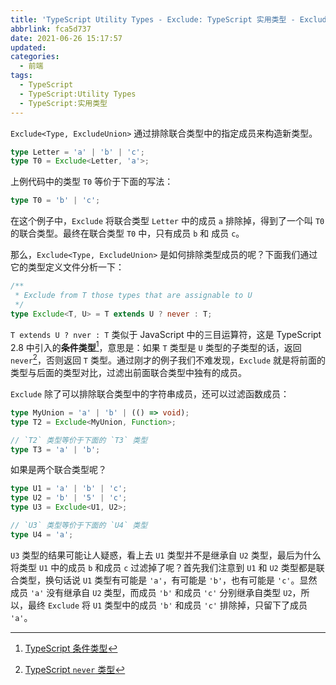 ```yaml
---
title: 'TypeScript Utility Types - Exclude: TypeScript 实用类型 - Exclude'
abbrlink: fca5d737
date: 2021-06-26 15:17:57
updated:
categories:
  - 前端
tags:
  - TypeScript
  - TypeScript:Utility Types
  - TypeScript:实用类型
---
```


`Exclude<Type, ExcludeUnion>` 通过排除联合类型中的指定成员来构造新类型。

```typescript
type Letter = 'a' | 'b' | 'c';
type T0 = Exclude<Letter, 'a'>;
```

上例代码中的类型 `T0` 等价于下面的写法：

<!-- more -->

```typescript
type T0 = 'b' | 'c';
```

在这个例子中，`Exclude` 将联合类型 `Letter` 中的成员 `a` 排除掉，得到了一个叫 `T0` 的联合类型。最终在联合类型 `T0` 中，只有成员 `b` 和 成员 `c`。

那么，`Exclude<Type, ExcludeUnion>` 是如何排除类型成员的呢？下面我们通过它的类型定义文件分析一下：

```typescript
/**
 * Exclude from T those types that are assignable to U
 */
type Exclude<T, U> = T extends U ? never : T;
```

`T extends U ? nver : T` 类似于 JavaScript 中的三目运算符，这是 TypeScript 2.8 中引入的**条件类型**[^1]，意思是：如果 `T` 类型是 `U` 类型的子类型的话，返回 `never`[^2]，否则返回 `T` 类型。通过刚才的例子我们不难发现，`Exclude` 就是将前面的类型与后面的类型对比，过滤出前面联合类型中独有的成员。

`Exclude` 除了可以排除联合类型中的字符串成员，还可以过滤函数成员：

```typescript
type MyUnion = 'a' | 'b' | (() => void);
type T2 = Exclude<MyUnion, Function>;

// `T2` 类型等价于下面的 `T3` 类型
type T3 = 'a' | 'b';
```

如果是两个联合类型呢？

```typescript
type U1 = 'a' | 'b' | 'c';
type U2 = 'b' | '5' | 'c';
type U3 = Exclude<U1, U2>;

// `U3` 类型等价于下面的 `U4` 类型
type U4 = 'a';
```

`U3` 类型的结果可能让人疑惑，看上去 `U1` 类型并不是继承自 `U2` 类型，最后为什么将类型 `U1` 中的成员 `b` 和成员 `c` 过滤掉了呢？首先我们注意到 `U1` 和 `U2` 类型都是联合类型，换句话说 `U1` 类型有可能是 `'a'`，有可能是 `'b'`，也有可能是 `'c'`。显然成员 `'a'` 没有继承自 `U2` 类型，而成员 `'b'` 和成员 `'c'` 分别继承自类型 `U2`，所以，最终 `Exclude` 将 `U1` 类型中的成员 `'b'` 和成员 `'c'` 排除掉，只留下了成员 `'a'`。

[^1]: [TypeScript 条件类型](https://www.typescriptlang.org/docs/handbook/2/conditional-types.html)
[^2]: [TypeScript `never` 类型](https://www.typescriptlang.org/docs/handbook/2/narrowing.html#the-never-type)
